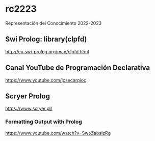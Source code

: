 # rc2223
Representación del Conocimiento 2022-2023

## Swi Prolog: library(clpfd) 
http://eu.swi-prolog.org/man/clpfd.html

## Canal YouTube de Programación Declarativa
https://www.youtube.com/josecarpioc

## Scryer Prolog
https://www.scryer.pl/

### Formatting Output with Prolog
https://www.youtube.com/watch?v=SwoZabsIzRg

